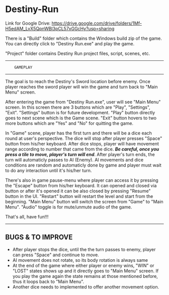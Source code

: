 # Destiny-Run

Link for Google Drive:
https://drive.google.com/drive/folders/1Mf-H5edAM_LvX5QpnWBl3pCL57xGGcHy?usp=sharing

There is a "Build" folder which contains the Windows build zip of the game. You can directly click to "Destiny Run.exe" and play the game.

"Project" folder contains Destiny Run project files, script, scenes, etc.

------------------------
        GAMEPLAY
------------------------

The goal is to reach the Destiny's Sword location before enemy. Once player reaches the sword player will win the game and turn back to "Main Menu" screen.

After entering the game from "Destiny Run.exe", user will see "Main Menu" screen. In this screen there are 3 buttons which are "Play", "Settings", "Exit". "Settings" button is for future development. "Play" button directly goes to next scene which is the Game scene. "Exit" button hovers to two more buttons which are "Yes" and "No" for quitting the game.

In "Game" scene, player has the first turn and there will be a dice each round at user's perspective. The dice will stop after player presses "Space" button from his/her keyboard. After dice stops, player will have movement range according to number that came from the dice. ***Be careful, once you press a tile to move, player's turn will end***. After player's turn ends, the turn will automaticly passes to AI (Enemy). AI movements and dice conditions are random and automaticly done by game and player must wait to do any interaction until it's his/her turn. 

There's also in game pause-menu where player can access it by pressing the "Escape" button from his/her keyboard. It can opened and closed via button or after it's opened it can be also closed by pressing "Resume" button in the UI. "Restart" button will restart the level and start from the beginning. "Main Menu" button will switch the screen from "Game" to "Main Menu". "Audio" toggle is for mute/unmute audio of the game.

That's all, have fun!!!

------------------------
   BUGS & TO IMPROVE
------------------------

- After player stops the dice, until the the turn passes to enemy, player can press "Space" and continue to move.
- AI movement does not rotate, so its body rotation is always same
- At the end of the game where either player or enemy wins, "WIN" or "LOST" states shows up and it directly goes to "Main Menu" screen. If you play the game again the state remains at those mentioned before, thus it loops back to "Main Menu".
- Another dice needs to implemented to offer another movement option.
